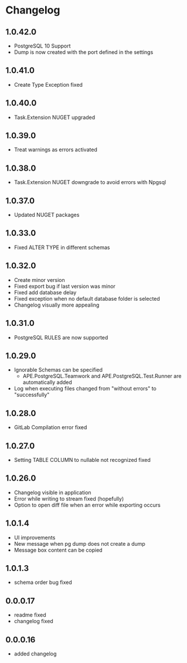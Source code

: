 # Changelog

## 1.0.42.0
- PostgreSQL 10 Support
- Dump is now created with the port defined in the settings

## 1.0.41.0
- Create Type Exception fixed

## 1.0.40.0
- Task.Extension NUGET upgraded

## 1.0.39.0
- Treat warnings as errors activated

## 1.0.38.0
- Task.Extension NUGET downgrade to avoid errors with Npgsql

## 1.0.37.0
- Updated NUGET packages

## 1.0.33.0
 - Fixed ALTER TYPE in different schemas

## 1.0.32.0
 - Create minor version
 - Fixed export bug if last version was minor
 - Fixed add database delay
 - Fixed exception when no default database folder is selected
 - Changelog visually more appealing

## 1.0.31.0
 - PostgreSQL RULES are now supported
 
## 1.0.29.0
 - Ignorable Schemas can be specified
   - APE.PostgreSQL.Teamwork and APE.PostgreSQL.Test.Runner are automatically added
 - Log when executing files changed from "without errors" to "successfully"

## 1.0.28.0
 - GitLab Compilation error fixed

## 1.0.27.0
 - Setting TABLE COLUMN to nullable not recognized fixed

## 1.0.26.0
- Changelog visible in application
- Error while writing to stream fixed (hopefully)
- Option to open diff file when an error while exporting occurs

## 1.0.1.4
- UI improvements
- New message when pg dump does not create a dump
- Message box content can be copied

## 1.0.1.3
- schema order bug fixed

## 0.0.0.17
- readme fixed
- changelog fixed

## 0.0.0.16
- added changelog